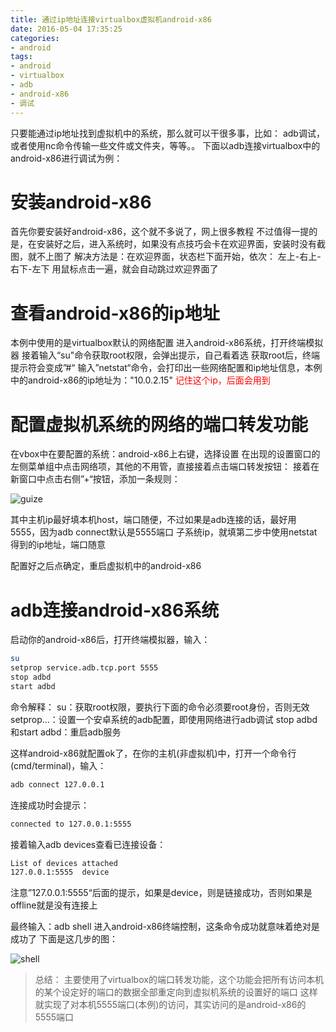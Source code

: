 ```yaml
---
title: 通过ip地址连接virtualbox虚拟机android-x86
date: 2016-05-04 17:35:25
categories:
- android
tags:
- android
- virtualbox
- adb
- android-x86
- 调试
---
```


只要能通过ip地址找到虚拟机中的系统，那么就可以干很多事，比如：
adb调试，或者使用nc命令传输一些文件或文件夹，等等。。
下面以adb连接virtualbox中的android-x86进行调试为例：

# 安装android-x86
首先你要安装好android-x86，这个就不多说了，网上很多教程
不过值得一提的是，在安装好之后，进入系统时，如果没有点技巧会卡在欢迎界面，安装时没有截图，就不上图了
解决方法是：在欢迎界面，状态栏下面开始，依次：
左上-右上-右下-左下
用鼠标点击一遍，就会自动跳过欢迎界面了

# 查看android-x86的ip地址
本例中使用的是virtualbox默认的网络配置
进入android-x86系统，打开终端模拟器
接着输入“su"命令获取root权限，会弹出提示，自己看着选
获取root后，终端提示符会变成”#“
输入”netstat“命令，会打印出一些网络配置和ip地址信息，本例中的android-x86的ip地址为："10.0.2.15"
<font color=red>记住这个ip，后面会用到</font>

# 配置虚拟机系统的网络的端口转发功能
在vbox中在要配置的系统：android-x86上右键，选择设置
在出现的设置窗口的左侧菜单组中点击网络项，其他的不用管，直接接着点击端口转发按钮：
接着在新窗口中点击右侧”+“按钮，添加一条规则：

![guize](guize.png)

其中主机ip最好填本机host，端口随便，不过如果是adb连接的话，最好用5555，因为adb connect默认是5555端口
子系统ip，就填第二步中使用netstat得到的ip地址，端口随意

配置好之后点确定，重启虚拟机中的android-x86

# adb连接android-x86系统
启动你的android-x86后，打开终端模拟器，输入：
``` bash
su
setprop service.adb.tcp.port 5555
stop adbd
start adbd
```
命令解释：
su：获取root权限，要执行下面的命令必须要root身份，否则无效
setprop...：设置一个安卓系统的adb配置，即使用网络进行adb调试
stop adbd和start adbd：重启adb服务

这样android-x86就配置ok了，在你的主机(非虚拟机)中，打开一个命令行(cmd/terminal)，输入：
``` bash
adb connect 127.0.0.1
```
连接成功时会提示：
``` bash
connected to 127.0.0.1:5555
```
接着输入adb devices查看已连接设备：
``` bash
List of devices attached 
127.0.0.1:5555	device
```
注意”127.0.0.1:5555“后面的提示，如果是device，则是链接成功，否则如果是offline就是没有连接上

最终输入：adb shell
进入android-x86终端控制，这条命令成功就意味着绝对是成功了
下面是这几步的图：

![shell](shell.png)

>总结：
>主要使用了virtualbox的端口转发功能，这个功能会把所有访问本机的某个设定好的端口的数据全部重定向到虚拟机系统的设置好的端口
>这样就实现了对本机5555端口(本例)的访问，其实访问的是android-x86的5555端口

